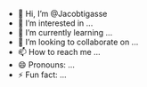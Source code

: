 - 👋 Hi, I’m @Jacobtigasse
- 👀 I’m interested in ...
- 🌱 I’m currently learning ...
- 💞️ I’m looking to collaborate on ...
- 📫 How to reach me ...
- 😄 Pronouns: ...
- ⚡ Fun fact: ...

<!---
Jacobtigasse/Jacobtigasse is a ✨ special ✨ repository because its `README.md` (this file) appears on your GitHub profile.
You can click the Preview link to take a look at your changes.
--->
